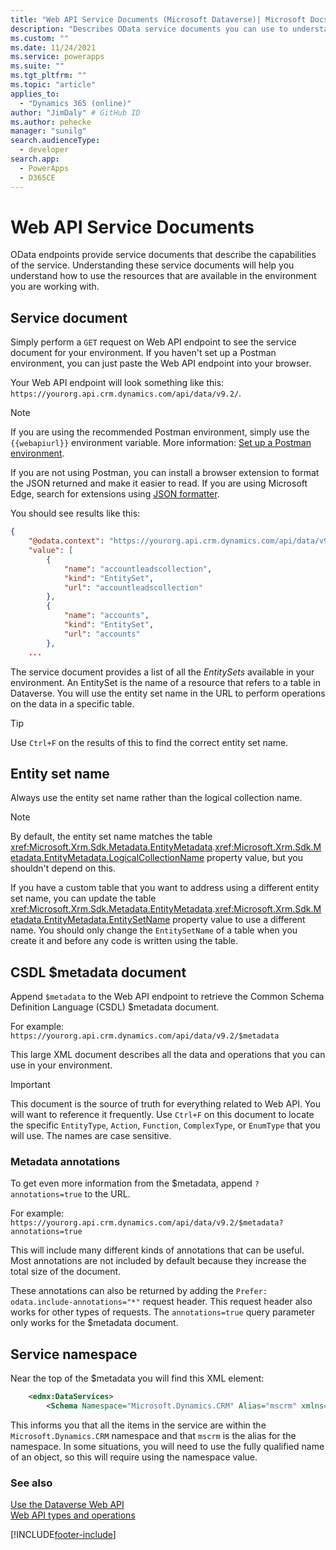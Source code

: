 ```yaml
---
title: "Web API Service Documents (Microsoft Dataverse)| Microsoft Docs"
description: "Describes OData service documents you can use to understand the Dataverse Web API capabilities available in your environment."
ms.custom: ""
ms.date: 11/24/2021
ms.service: powerapps
ms.suite: ""
ms.tgt_pltfrm: ""
ms.topic: "article"
applies_to: 
  - "Dynamics 365 (online)" 
author: "JimDaly" # GitHub ID
ms.author: pehecke
manager: "sunilg"
search.audienceType: 
  - developer
search.app: 
  - PowerApps
  - D365CE
---
```

# Web API Service Documents

OData endpoints provide service documents that describe the capabilities of the service. Understanding these service documents will help you understand how to use the resources that are available in the environment you are working with.

## Service document

Simply perform a `GET` request on Web API endpoint to see the service document for your environment. If you haven't set up a Postman environment, you can just paste the Web API endpoint into your browser.

Your Web API endpoint will look something like this: `https://yourorg.api.crm.dynamics.com/api/data/v9.2/`.

> [!NOTE]
> If you are using the recommended Postman environment, simply use the `{{webapiurl}}` environment variable. More information: [Set up a Postman environment](setup-postman-environment.md).
>
> If you are not using Postman, you can install a browser extension to format the JSON returned and make it easier to read. If you are using Microsoft Edge, search for extensions using [JSON formatter](https://microsoftedge.microsoft.com/addons/search/JSON%20formatter).

You should see results like this:

```json
{
    "@odata.context": "https://yourorg.api.crm.dynamics.com/api/data/v9.2/$metadata",
    "value": [
        {
            "name": "accountleadscollection",
            "kind": "EntitySet",
            "url": "accountleadscollection"
        },
        {
            "name": "accounts",
            "kind": "EntitySet",
            "url": "accounts"
        },
    ...
```

The service document provides a list of all the *EntitySets* available in your environment. An EntitySet is the name of a resource that refers to a table in Dataverse. You will use the entity set name in the URL to perform operations on the data in a specific table.

> [!TIP]
> Use `Ctrl+F` on the results of this to find the correct entity set name.

## Entity set name

Always use the entity set name rather than the logical collection name.

> [!NOTE]
> By default, the entity set name matches the table <xref:Microsoft.Xrm.Sdk.Metadata.EntityMetadata>.<xref:Microsoft.Xrm.Sdk.Metadata.EntityMetadata.LogicalCollectionName> property value, but you shouldn't depend on this.

If you have a custom table that you want to address using a different entity set name, you can update the table <xref:Microsoft.Xrm.Sdk.Metadata.EntityMetadata>.<xref:Microsoft.Xrm.Sdk.Metadata.EntityMetadata.EntitySetName> property value to use a different name. You should only change the `EntitySetName` of a table when you create it and before any code is written using the table.

<a name="bkmk_csdl"></a>

## CSDL $metadata document

Append `$metadata` to the Web API endpoint to retrieve the Common Schema Definition Language (CSDL) $metadata document.

For example: `https://yourorg.api.crm.dynamics.com/api/data/v9.2/$metadata`

This large XML document describes all the data and operations that you can use in your environment.

> [!IMPORTANT]
> This document is the source of truth for everything related to Web API. You will want to reference it frequently. Use `Ctrl+F` on this document to locate the specific `EntityType`, `Action`, `Function`, `ComplexType`, or `EnumType` that you will use. The names are case sensitive.

### Metadata annotations

To get even more information from the $metadata, append `?annotations=true` to the URL.

For example: `https://yourorg.api.crm.dynamics.com/api/data/v9.2/$metadata?annotations=true`

This will include many different kinds of annotations that can be useful. Most annotations are not included by default because they increase the total size of the document.

These annotations can also be returned by adding the `Prefer: odata.include-annotations="*"` request header. This request header also works for other types of requests. The `annotations=true` query parameter only works for the $metadata document.

## Service namespace

Near the top of the $metadata you will find this XML element:

```xml
    <edmx:DataServices>
        <Schema Namespace="Microsoft.Dynamics.CRM" Alias="mscrm" xmlns="http://docs.oasis-open.org/odata/ns/edm">
```

This informs you that all the items in the service are within the `Microsoft.Dynamics.CRM` namespace and that `mscrm` is the alias for the namespace. In some situations, you will need to use the fully qualified name of an object, so this will require using the namespace value.

### See also  

[Use the Dataverse Web API](overview.md)<br />
[Web API types and operations](web-api-types-operations.md)<br />


[!INCLUDE[footer-include](../../../includes/footer-banner.md)]